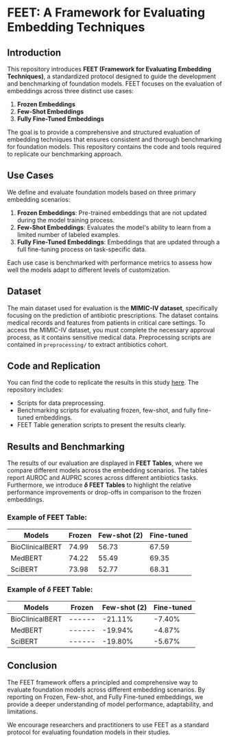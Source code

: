 # FEET: A Framework for Evaluating Embedding Techniques

## Introduction

This repository introduces **FEET (Framework for Evaluating Embedding Techniques)**, a standardized protocol designed to guide the development and benchmarking of foundation models. FEET focuses on the evaluation of embeddings across three distinct use cases:
1. **Frozen Embeddings**
2. **Few-Shot Embeddings**
3. **Fully Fine-Tuned Embeddings**

The goal is to provide a comprehensive and structured evaluation of embedding techniques that ensures consistent and thorough benchmarking for foundation models. This repository contains the code and tools required to replicate our benchmarking approach.

## Use Cases
We define and evaluate foundation models based on three primary embedding scenarios:
1. **Frozen Embeddings**: Pre-trained embeddings that are not updated during the model training process.
2. **Few-Shot Embeddings**: Evaluates the model's ability to learn from a limited number of labeled examples.
3. **Fully Fine-Tuned Embeddings**: Embeddings that are updated through a full fine-tuning process on task-specific data.

Each use case is benchmarked with performance metrics to assess how well the models adapt to different levels of customization.

## Dataset
The main dataset used for evaluation is the **MIMIC-IV dataset**, specifically focusing on the prediction of antibiotic prescriptions. The dataset contains medical records and features from patients in critical care settings. To access the MIMIC-IV dataset, you must complete the necessary approval process, as it contains sensitive medical data. Preprocessing scripts are contained in `preprocessing/` to extract antibiotics cohort.

## Code and Replication

You can find the code to replicate the results in this study [here](https://anonymous.4open.science/r/embeddings_eval-846B/README.md). The repository includes:
- Scripts for data preprocessing.
- Benchmarking scripts for evaluating frozen, few-shot, and fully fine-tuned embeddings.
- FEET Table generation scripts to present the results clearly.

## Results and Benchmarking

The results of our evaluation are displayed in **FEET Tables**, where we compare different models across the embedding scenarios. The tables report AUROC and AUPRC scores across different antibiotics tasks. Furthermore, we introduce **$\delta$ FEET Tables** to highlight the relative performance improvements or drop-offs in comparison to the frozen embeddings.

### Example of FEET Table:
| Models          | Frozen  | Few-shot (2) | Fine-tuned  |
|-----------------|---------|--------------|-------------|
| BioClinicalBERT | 74.99   | 56.73        | 67.59       |
| MedBERT         | 74.22   | 55.49        | 69.35       |
| SciBERT         | 73.98   | 52.77        | 68.31       |

### Example of $\delta$ FEET Table:
| Models          | Frozen  | Few-shot (2) | Fine-tuned  |
|-----------------|---------|--------------|-------------|
| BioClinicalBERT | ------  | -21.11%      | -7.40%      |
| MedBERT         | ------  | -19.94%      | -4.87%      |
| SciBERT         | ------  | -19.80%      | -5.67%      |

## Conclusion

The FEET framework offers a principled and comprehensive way to evaluate foundation models across different embedding scenarios. By reporting on Frozen, Few-shot, and Fully Fine-tuned embeddings, we provide a deeper understanding of model performance, adaptability, and limitations.

We encourage researchers and practitioners to use FEET as a standard protocol for evaluating foundation models in their studies.
